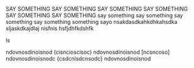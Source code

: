 SAY SOMETHING
SAY SOMETHING
SAY SOMETHING
SAY SOMETHING
SAY SOMETHING
SAY SOMETHING
say something
say something
say something say something
something
sayo
nsakdasdkahkdhkahsdka
sljaskdkajdlaj
nisfnis
hsfjdhfkdshfk

ls


ndovnosdinoisnod (cisncioscisoc)
ndovnosdinoisnod [ncsncoso]
ndovnosdinoisnodc {csdcnisdcnsodc}
ndovnosdinoisnod <ncoiscnoisdncosndoc>
